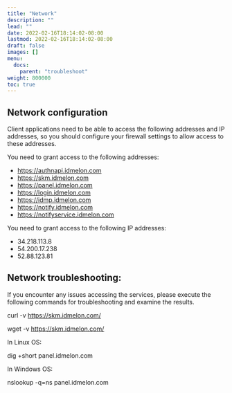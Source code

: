 ```yaml
---
title: "Network"
description: ""
lead: ""
date: 2022-02-16T18:14:02-08:00
lastmod: 2022-02-16T18:14:02-08:00
draft: false
images: []
menu:
  docs:
    parent: "troubleshoot"
weight: 800000
toc: true
---
```



## Network configuration

Client applications need to be able to access the following addresses and IP addresses,
so you should configure your firewall settings to allow access to these addresses.

You need to grant access to the following addresses:

* https://authnapi.idmelon.com
* https://skm.idmelon.com
* https://panel.idmelon.com
* https://login.idmelon.com
* https://idmp.idmelon.com
* https://notify.idmelon.com
* https://notifyservice.idmelon.com

You need to grant access to the following IP addresses:

* 34.218.113.8
* 54.200.17.238
* 52.88.123.81

## Network troubleshooting:

If you encounter any issues accessing the services,
please execute the following commands for troubleshooting and examine the results.

  curl  -v https://skm.idmelon.com/

  wget  -v https://skm.idmelon.com/

In Linux OS:

  dig +short panel.idmelon.com

In Windows OS:

  nslookup -q=ns panel.idmelon.com
